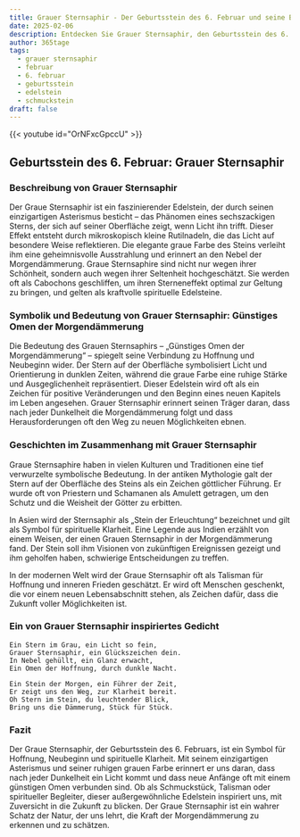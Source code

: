 ```yaml
---
title: Grauer Sternsaphir - Der Geburtsstein des 6. Februar und seine Bedeutung
date: 2025-02-06
description: Entdecken Sie Grauer Sternsaphir, den Geburtsstein des 6. Februar, der Günstiges Omen der Morgendämmerung symbolisiert. Seine Symbolik und Geschichte werden Sie inspirieren.
author: 365tage
tags:
  - grauer sternsaphir
  - februar
  - 6. februar
  - geburtsstein
  - edelstein
  - schmuckstein
draft: false
---
```


{{< youtube id="OrNFxcGpccU" >}}

## Geburtsstein des 6. Februar: Grauer Sternsaphir

### Beschreibung von Grauer Sternsaphir

Der Graue Sternsaphir ist ein faszinierender Edelstein, der durch seinen einzigartigen Asterismus besticht – das Phänomen eines sechszackigen Sterns, der sich auf seiner Oberfläche zeigt, wenn Licht ihn trifft. Dieser Effekt entsteht durch mikroskopisch kleine Rutilnadeln, die das Licht auf besondere Weise reflektieren. Die elegante graue Farbe des Steins verleiht ihm eine geheimnisvolle Ausstrahlung und erinnert an den Nebel der Morgendämmerung. Graue Sternsaphire sind nicht nur wegen ihrer Schönheit, sondern auch wegen ihrer Seltenheit hochgeschätzt. Sie werden oft als Cabochons geschliffen, um ihren Sterneneffekt optimal zur Geltung zu bringen, und gelten als kraftvolle spirituelle Edelsteine.

### Symbolik und Bedeutung von Grauer Sternsaphir: Günstiges Omen der Morgendämmerung

Die Bedeutung des Grauen Sternsaphirs – „Günstiges Omen der Morgendämmerung“ – spiegelt seine Verbindung zu Hoffnung und Neubeginn wider. Der Stern auf der Oberfläche symbolisiert Licht und Orientierung in dunklen Zeiten, während die graue Farbe eine ruhige Stärke und Ausgeglichenheit repräsentiert. Dieser Edelstein wird oft als ein Zeichen für positive Veränderungen und den Beginn eines neuen Kapitels im Leben angesehen. Grauer Sternsaphir erinnert seinen Träger daran, dass nach jeder Dunkelheit die Morgendämmerung folgt und dass Herausforderungen oft den Weg zu neuen Möglichkeiten ebnen.

### Geschichten im Zusammenhang mit Grauer Sternsaphir

Graue Sternsaphire haben in vielen Kulturen und Traditionen eine tief verwurzelte symbolische Bedeutung. In der antiken Mythologie galt der Stern auf der Oberfläche des Steins als ein Zeichen göttlicher Führung. Er wurde oft von Priestern und Schamanen als Amulett getragen, um den Schutz und die Weisheit der Götter zu erbitten.

In Asien wird der Sternsaphir als „Stein der Erleuchtung“ bezeichnet und gilt als Symbol für spirituelle Klarheit. Eine Legende aus Indien erzählt von einem Weisen, der einen Grauen Sternsaphir in der Morgendämmerung fand. Der Stein soll ihm Visionen von zukünftigen Ereignissen gezeigt und ihm geholfen haben, schwierige Entscheidungen zu treffen.

In der modernen Welt wird der Graue Sternsaphir oft als Talisman für Hoffnung und inneren Frieden geschätzt. Er wird oft Menschen geschenkt, die vor einem neuen Lebensabschnitt stehen, als Zeichen dafür, dass die Zukunft voller Möglichkeiten ist.

### Ein von Grauer Sternsaphir inspiriertes Gedicht

```
Ein Stern im Grau, ein Licht so fein,  
Grauer Sternsaphir, ein Glückszeichen dein.  
In Nebel gehüllt, ein Glanz erwacht,  
Ein Omen der Hoffnung, durch dunkle Nacht.  

Ein Stein der Morgen, ein Führer der Zeit,  
Er zeigt uns den Weg, zur Klarheit bereit.  
Oh Stern im Stein, du leuchtender Blick,  
Bring uns die Dämmerung, Stück für Stück.  
```

### Fazit

Der Graue Sternsaphir, der Geburtsstein des 6. Februars, ist ein Symbol für Hoffnung, Neubeginn und spirituelle Klarheit. Mit seinem einzigartigen Asterismus und seiner ruhigen grauen Farbe erinnert er uns daran, dass nach jeder Dunkelheit ein Licht kommt und dass neue Anfänge oft mit einem günstigen Omen verbunden sind. Ob als Schmuckstück, Talisman oder spiritueller Begleiter, dieser außergewöhnliche Edelstein inspiriert uns, mit Zuversicht in die Zukunft zu blicken. Der Graue Sternsaphir ist ein wahrer Schatz der Natur, der uns lehrt, die Kraft der Morgendämmerung zu erkennen und zu schätzen.